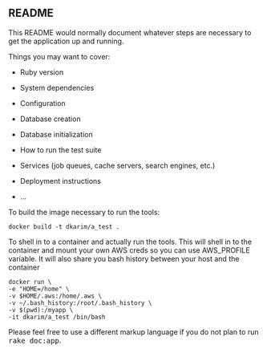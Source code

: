 ## README

This README would normally document whatever steps are necessary to get the
application up and running.

Things you may want to cover:

* Ruby version

* System dependencies

* Configuration

* Database creation

* Database initialization

* How to run the test suite

* Services (job queues, cache servers, search engines, etc.)

* Deployment instructions

* ...

To build the image necessary to run the tools:

`docker build -t dkarim/a_test .`

To shell in to a container and actually run the tools. This will shell in to the container and mount your own AWS creds so you can use AWS_PROFILE variable. It will also share you bash history between your host and the container

```
docker run \
-e "HOME=/home" \
-v $HOME/.aws:/home/.aws \
-v ~/.bash_history:/root/.bash_history \
-v $(pwd):/myapp \
-it dkarim/a_test /bin/bash
```


Please feel free to use a different markup language if you do not plan to run
<tt>rake doc:app</tt>.
